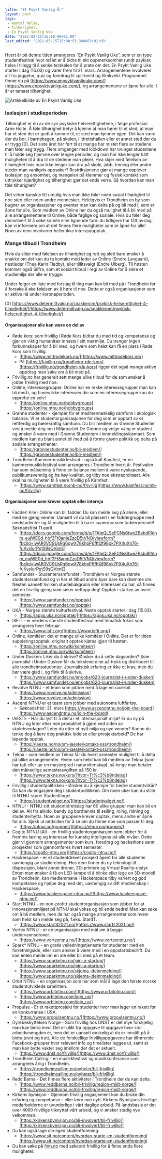```yaml
---
title: "Et Psykt Vanlig År"
layout: post
tags: 
 - mental helse,
 - tilhørighet,
 - En Psykt Vanlig Uke
date: "2021-03-15T15:10:00+01:00"
last_edited: "2021-03-15T15:08:53.804063+01:00"
---
```

Hvert år på denne tiden arrangeres “En Psykt Vanlig Uke”, som er en type studentfestival hvor målet er å bidra til økt oppmerksomhet rundt psykisk helse i tillegg til å senke terskelen for å prate om det. En Psykt Vanlig Uke starter i dag (15.03) og varer frem til 21. mars. Arrangementene involverer alt fra joggetur, quiz og foredrag til spillkveld og filmkveld. Programmet finner du på [https://www.enpsyktvanliguke.com/](https://www.enpsyktvanliguke.com/), og arrangementene er åpne for alle. I år er temaet tilhørighet.

![Artikkelbilde av En Psykt Vanlig Uke](https://online.ntnu.no/media/images/responsive/57a2d610-029e-459f-831d-e10529252bc7.png)

### Isolasjon i studieperioden

Tilhørighet er en av de syv psykiske helserettighetene, i følge professor Arne Holte. Å føle tilhørighet betyr å kjenne at man hører til et sted, at man har et sted det er godt å komme til, et sted man kjenner igjen. Det kan være der du bor, i barnehagen, på skolen, i idrettshallen eller et annet sted der du er trygg [0]. Det siste året har ført til at mange har mistet flere av stedene man føler seg trygg. Flere omganger med lockdown har tvunget studentene til å holde seg hjemme over lengre perioder, og man har ikke lenger hatt muligheten til å dra til de stedene man pleier. Hva skjer med følelsen av tilhørighet hvis man ikke lenger kan dra på skole, jobb, trening eller andre steder man vanligvis oppsøker? Restriksjonene gjør at mange opplever isolasjon og ensomhet, og mangelen på klemmer og fysisk kontakt som uttrykker kjærlighet og tilhørighet gjør det enda verre. Så hvordan kan man føle tilhørighet?

Det virker kanskje litt umulig hvis man ikke føler noen sosial tilhørighet til noe sted eller noen andre mennesker. Heldigvis er Trondheim en by som bugner av organisasjoner og eventer man kan delta på og bli med i, som er åpne for alle. Som medlem av Online har du også mulighet til å bli med på alle arrangementene til Online, både faglige og sosiale. Hvis du føler deg demotivert til å søke komité eller lignende fordi du tidligere har fått avslag, kan vi informere om at det finnes flere muligheter som er åpne for alle! Noen av dem involverer heller ikke intervju/opptak.

### Mange tilbud i Trondheim

Hvis du sliter med følelsen av tilhørighet og rett og slett bare ønsker å snakke om det kan du ta kontakt med leder av Online (Sindre Langaard), nestleder (Thea Karin Fladby), eller tillitsvalgt (Endre Ulberg). Til høsten kommer også SiIfra, som et sosialt tilbud i regi av Online for å sikre et studiemiljø der alle er trygge.

Under følger en liste med forslag til ting man kan bli med på i Trondheim for å forsøke å øke følelsen av å høre til noe. Dette er også organisasjoner som er aktive nå under koronaperioden.

\[0] [https://www.determittvalg.no/snakkerom/psykisk-helserettighet-4-tilhorlighet/](https://www.determittvalg.no/snakkerom/psykisk-helserettighet-4-tilhorlighet/)

#### Organisasjoner alle kan være en del av

* Røde kors: som frivillig i Røde Kors bidrar du med tid og kompetanse og gjør en viktig humanitær innsats i sitt nærmiljø. Du trenger ingen forkunnskaper for å bli med, og hvem som helst kan få en plass i Røde Kors som frivillig.
  * [https://www.mittrodekors.no/](https://www.mittrodekors.no/)
  * På [https://frivillig.no/trondheim-rde-kors](https://frivillig.no/trondheim-rde-kors) ligger det også mange aktive oppdrag man søke om å bli med på.
* Frivillig.no har generelt sett mange ulike tilbud for de som ønsker å jobbe frivillig med noe.
* Online, interessegrupper. Online har en rekke interessegrupper man kan bli med i, og finnes ikke interessen din som en interessegruppe kan du opprette en selv!
  * [https://online.ntnu.no/hobbygroups](https://online.ntnu.no/hobbygroups)
* Grønne studenter - kjemper for et medmenneskelig samfunn i økologisk balanse. Vi er studentorganisasjonen for deg som er opptatt av et rettferdig og bærekraftig samfunn. Du blir medlem av Grønne Studenter ved å melde deg inn i Miljøpartiet De Grønne og velge «Jeg er student og ønsker å være med i Grønne Studenter» i innmeldingsskjemaet. Som medlem kan du blant annet bli med på å forme grønn politikk og delta på sosiale arrangementer.
  * [https://gronnestudenter.no/bli-medlem/](https://gronnestudenter.no/bli-medlem/)
* Trondheim Kammermusikkfestival - også kalt Kamfest, er en kammermusikkfestival som arrangeres i Trondheim hvert år.  Festivalen har som målsetning å finne en balanse mellom å være nyskapende, publikumsvennlig og ha høy kvalitet, og tilby noe ekstraordinært. Alle skal ha muligheten til å være frivillig på Kamfest.
  * [https://www.kamfest.no/nb-no/frivillig](https://www.kamfest.no/nb-no/frivillig)

#### Organisasjoner som krever opptak eller intervju

* Fadder! Alle i Online kan bli fadder. Du kan melde seg på alene, eller med en gjeng venner. Uansett vil du bli plassert i en faddergruppe med medstudenter og få muligheten til å ha er supermorsom fadderperiode! Søknadsfrist 11.april
  * [https://docs.google.com/forms/d/e/1FAIpQLSeFONs6tweZBsbdPAInm_eujWE0d_hbf3Ft8anieZzoD5tVNQ/viewform?fbclid=IwAR0VC9UsRg6qwX78khpP6fftQf98pk7PX4uXn76-fuKysIurPqtS9sQVbnE](https://docs.google.com/forms/d/e/1FAIpQLSeFONs6tweZBsbdPAInm_eujWE0d_hbf3Ft8anieZzoD5tVNQ/viewform?fbclid=IwAR0VC9UsRg6qwX78khpP6fftQf98pk7PX4uXn76-fuKysIurPqtS9sQVbnE)
* Samfundet - Studentersamfundet i Trondhjem er Norges største studentersamfund og vi har et tilbud andre byer bare kan drømme om. Nesten uansett hvilken studiebakgrunn eller interesser du har, så finnes det en frivillig gjeng som søker nettopp deg! Opptak i starten av hvert semester.
  * [https://www.samfundet.no/opptak](https://www.samfundet.no/opptak)
* UKA - Norges største kulturfestival. Neste opptak starter i dag (15.03).
  * [https://apps.uka.no/opptak/](https://apps.uka.no/opptak/)
* ISFiT - er verdens største studentfestival med tematisk fokus som arrangeres hver februar.
  * [https://www.isfit.org/](https://www.isfit.org/)
* Online, komitéer: det er mange ulike komitéer i Online. Det er for tiden suppleringsopptak, originalt opptak kjøres igjen til høsten.
  * [https://online.ntnu.no/wiki/komiteer/](https://online.ntnu.no/wiki/komiteer/)
* Under Dusken: Liker du å skrive? Ønsker du å sette dagsorden? Som journalist i Under Dusken får du tekstene dine på trykk og distribuert til alle trondheimsstudenter. Journalistisk erfaring er ikke et krav, men du bør være glad i, og flink til å skrive.
  * [https://www.samfundet.no/en/jobs/620-journalist-i-under-dusken](https://www.samfundet.no/en/jobs/620-journalist-i-under-dusken)
* Revolve NTNU - et team som jobber med å lage en racerbil.
  * [https://www.revolve.no/admission](https://www.revolve.no/admission)
* Ascend NTNU er et team som jobber med autonome luftfartøy.
  * Søknadsfrist: 31. mars [https://www.ascendntnu.no/join-the-board](https://www.ascendntnu.no/join-the-board)
* IAESTE - Har du lyst til å delta i et internasjonalt miljø? Er du ny på NTNU og leter etter noe produktivt å gjøre ved siden av skolehverdagen? Leter du etter et nytt miljø og nye venner? Kunne du tenke deg å lære deg praktisk ledelse eller prosjektarbeid? De har løpende opptak.
  * [https://iaeste.no/no/om-iaeste/kontakt-oss/trondheim/](https://iaeste.no/no/om-iaeste/kontakt-oss/trondheim/)
* Tekna - som medlem av Tekna får du hvert semester mulighet til å delta på ulike arrangementer. Hvem som helst kan bli medlem av Tekna (som har tatt eller tar en mastergrad i naturvitenskap), så lenge man betaler den månedlige semesteravgiften på 150 kr.
  * [https://www.tekna.no/kurs/?hvor=Tr%c3%b8ndelag](https://www.tekna.no/kurs/?hvor=Tr%c3%b8ndelag)
* Frivillig i studentpolitikken - Ønsker du å kjempe for bedre studentvilkår? Da kan du engasjere deg i studentpolitikken. Om noen uker kan du stille til NTNU-styret Studenttinget.
  * [https://studentvalget.no/](https://studentvalget.no/)
* NTNUI - NTNU sitt studentidrettslag har 60 ulike grupper man kan bli en del av. Alt fra aikido, bandy og bordtennis til seiling, roing, ridning og studenterhytta. Noen av gruppene krever opptak, mens andre er åpne for alle. Sjekk ut nettsiden for å se om du finner noe som passer til deg:
  * [https://ntnui.no/grupper/](https://ntnui.no/grupper/)
* Cogito NTNU (AI) - en frivillig studentorganisasjon som jobber for å fremme læring og interesse for kunstig intelligens på alle nivåer. Dette gjør vi gjennom arrangementer som kurs, foredrag og hackathons samt prosjekter som gjennomføres hvert semester.
  * [https://cogito-ntnu.no/](https://cogito-ntnu.no/)
* Hackerspace - er et studentdrevet prosjekt åpent for alle studenter uavhengig av studieretning. Hos dem finner du ny teknologi til disposisjon, blant annet droner, 3D-printere og Virtual Reality-utstyr. Enten man ønsker å få en LED-lampe til å blinke eller lage en 3D-modell av Trondheim, kan medlemmene i Hackerspace tilby variert og god kompetanse og hjelpe deg med det, uavhengig av ditt medlemskap i Hackerspace.
  * [https://www.hackerspace-ntnu.no/](https://www.hackerspace-ntnu.no/)
* Start NTNU - en non-profitt studentorganisasjon som jobber for at innovasjonsmiljøet på NTNU skal vokse og bli enda bedre! Man kan søke om å bli medlem, men de har også mange arrangementer som hvem som helst kan melde seg på, f.eks. StartIT.
  * [https://www.startit2021.no/](https://www.startit2021.no/)
* Vortex NTNU - er en organisasjon med mål om å bygge undervannsdroner.
  * [https://www.vortexntnu.no/](https://www.vortexntnu.no/)
* Spark\* NTNU - en gratis veiledningstjeneste for studenter med en forretningsidé, eller som ønsker å være med i en oppstartsbedrift. Du kan enten melde inn en idé eller bli med på et team.
  * [https://www.sparkntnu.no/join-a-startup/](https://www.sparkntnu.no/join-a-startup/)
  * [https://www.sparkntnu.no/skjema-ideinnmelding/](https://www.sparkntnu.no/skjema-ideinnmelding/)
* Orbit NTNU - en organisasjon som har som mål å lage den første norske studentutviklede satellitten.
  * [https://www.orbitntnu.com/](https://www.orbitntnu.com/)
  * [https://www.orbitntnu.com/join_us/](https://www.orbitntnu.com/join_us/)
* Propulse - Er et rakettprosjekt for studenter hvor man lager en rakett for en konkurranse i USA.
  * [https://www.propulsentnu.no/](https://www.propulsentnu.no/)
* Dyrebeskyttelsen Norge - Som frivillig hos DNST er det mye forskjellig man kan bidra med. Det er ulikt fra oppgave til oppgave hvor stor arbeidsmengden er, men det er uansett ønskelig at du er innstilt på å bidra jevnt og trutt. Alle de forskjellige frivilligoppgavene har tilhørende Facebook-grupper hvor relevant info og timelister legges ut, samt at man kan bytte vakter seg imellom der det er aktuelt.
  * [https://www.dnst.no/frivillig/](https://www.dnst.no/frivillig/)
* Trondheim Calling - en musikkfestival og musikkonferanse som arrangeres årlig i Trondheim.
  * [https://trondheimcalling.no/nyheter/bli-frivillig](https://trondheimcalling.no/nyheter/bli-frivillig)
* Redd Barna - Det finnes flere aktiviteter i Trondheim der du kan delta.
  * [https://www.reddbarna.no/bli-frivillig/region-midt-norge/](https://www.reddbarna.no/bli-frivillig/region-midt-norge/)
* Kirkens bymisjon - Gjennom frivillig engasjement kan du bruke din erfaring og kompetanse – eller lære noe nytt. Kirkens Bymisjons frivillige medarbeiderne er uvurderlige i vårt daglige arbeid. På landsbasis er det over 4000 frivillige tilknyttet vårt arbeid, og vi ønsker stadig nye velkommen.
  * [https://kirkensbymisjon.no/bli-involvert/bli-frivillig/](https://kirkensbymisjon.no/bli-involvert/bli-frivillig/)
* Du kan også lage din egen studentforening:
  * [https://www.sit.no/content/hvordan-starte-en-studentforening](https://www.sit.no/content/hvordan-starte-en-studentforening)
* Du kan søke på [finn.no](https://www.finn.no) med søkeord frivillig for å finne enda flere muligheter.

